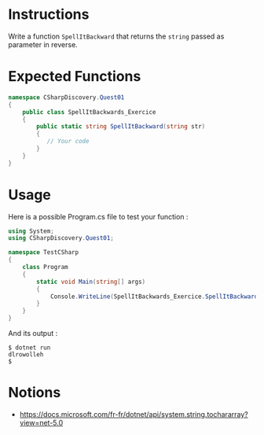 # Instructions

Write a function `SpellItBackward` that returns the `string` passed as parameter in reverse.

# Expected Functions

```C#
namespace CSharpDiscovery.Quest01
{
    public class SpellItBackwards_Exercice
    {
        public static string SpellItBackward(string str)
        {
           // Your code
        }
    }
}
```

# Usage

Here is a possible Program.cs file to test your function :

```C#
using System;
using CSharpDiscovery.Quest01;

namespace TestCSharp
{
    class Program
    {
        static void Main(string[] args)
        {
            Console.WriteLine(SpellItBackwards_Exercice.SpellItBackward("helloworld"));
        }
    }
}
```

And its output :

```
$ dotnet run
dlrowolleh
$
```

# Notions
- https://docs.microsoft.com/fr-fr/dotnet/api/system.string.tochararray?view=net-5.0
